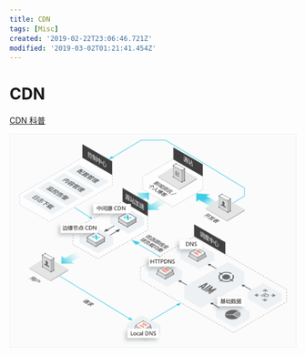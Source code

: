 ```yaml
---
title: CDN
tags: [Misc]
created: '2019-02-22T23:06:46.721Z'
modified: '2019-03-02T01:21:41.454Z'
---
```


# CDN
[CDN 科普](https://docs.flc.io/devops/cdn/)

![](../attachments/cdn.png)
